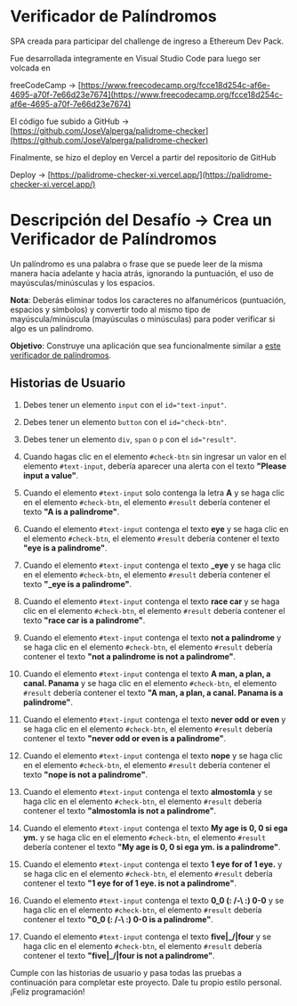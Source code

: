 # Verificador de Palíndromos

SPA creada para participar del challenge de ingreso a Ethereum Dev Pack.

Fue desarrollada integramente en Visual Studio Code para luego ser volcada en 

freeCodeCamp -> [https://www.freecodecamp.org/fcce18d254c-af6e-4695-a70f-7e66d23e7674](https://www.freecodecamp.org/fcce18d254c-af6e-4695-a70f-7e66d23e7674)

El código fue subido a GitHub -> [https://github.com/JoseValperga/palidrome-checker](https://github.com/JoseValperga/palidrome-checker)

Finalmente, se hizo el deploy en Vercel a partir del repositorio de GitHub

Deploy -> [https://palidrome-checker-xi.vercel.app/](https://palidrome-checker-xi.vercel.app/)


# Descripción del Desafío -> Crea un Verificador de Palíndromos

Un palíndromo es una palabra o frase que se puede leer de la misma manera hacia adelante y hacia atrás, ignorando la puntuación, el uso de mayúsculas/minúsculas y los espacios.

**Nota**: Deberás eliminar todos los caracteres no alfanuméricos (puntuación, espacios y símbolos) y convertir todo al mismo tipo de mayúscula/minúscula (mayúsculas o minúsculas) para poder verificar si algo es un palíndromo.

**Objetivo**: Construye una aplicación que sea funcionalmente similar a [este verificador de palíndromos](https://palindrome-checker.freecodecamp.rocks).

## Historias de Usuario

1. Debes tener un elemento `input` con el `id="text-input"`.
2. Debes tener un elemento `button` con el `id="check-btn"`.
3. Debes tener un elemento `div`, `span` o `p` con el `id="result"`.

4. Cuando hagas clic en el elemento `#check-btn` sin ingresar un valor en el elemento `#text-input`, debería aparecer una alerta con el texto **"Please input a value"**.
5. Cuando el elemento `#text-input` solo contenga la letra **A** y se haga clic en el elemento `#check-btn`, el elemento `#result` debería contener el texto **"A is a palindrome"**.
6. Cuando el elemento `#text-input` contenga el texto **eye** y se haga clic en el elemento `#check-btn`, el elemento `#result` debería contener el texto **"eye is a palindrome"**.
7. Cuando el elemento `#text-input` contenga el texto **_eye** y se haga clic en el elemento `#check-btn`, el elemento `#result` debería contener el texto **"_eye is a palindrome"**.
8. Cuando el elemento `#text-input` contenga el texto **race car** y se haga clic en el elemento `#check-btn`, el elemento `#result` debería contener el texto **"race car is a palindrome"**.
9. Cuando el elemento `#text-input` contenga el texto **not a palindrome** y se haga clic en el elemento `#check-btn`, el elemento `#result` debería contener el texto **"not a palindrome is not a palindrome"**.
10. Cuando el elemento `#text-input` contenga el texto **A man, a plan, a canal. Panama** y se haga clic en el elemento `#check-btn`, el elemento `#result` debería contener el texto **"A man, a plan, a canal. Panama is a palindrome"**.
11. Cuando el elemento `#text-input` contenga el texto **never odd or even** y se haga clic en el elemento `#check-btn`, el elemento `#result` debería contener el texto **"never odd or even is a palindrome"**.
12. Cuando el elemento `#text-input` contenga el texto **nope** y se haga clic en el elemento `#check-btn`, el elemento `#result` debería contener el texto **"nope is not a palindrome"**.
13. Cuando el elemento `#text-input` contenga el texto **almostomla** y se haga clic en el elemento `#check-btn`, el elemento `#result` debería contener el texto **"almostomla is not a palindrome"**.
14. Cuando el elemento `#text-input` contenga el texto **My age is 0, 0 si ega ym.** y se haga clic en el elemento `#check-btn`, el elemento `#result` debería contener el texto **"My age is 0, 0 si ega ym. is a palindrome"**.
15. Cuando el elemento `#text-input` contenga el texto **1 eye for of 1 eye.** y se haga clic en el elemento `#check-btn`, el elemento `#result` debería contener el texto **"1 eye for of 1 eye. is not a palindrome"**.
16. Cuando el elemento `#text-input` contenga el texto **0_0 (: /-\ :) 0-0** y se haga clic en el elemento `#check-btn`, el elemento `#result` debería contener el texto **"0_0 (: /-\ :) 0-0 is a palindrome"**.
17. Cuando el elemento `#text-input` contenga el texto **five|\_/|four** y se haga clic en el elemento `#check-btn`, el elemento `#result` debería contener el texto **"five|\_/|four is not a palindrome"**.

Cumple con las historias de usuario y pasa todas las pruebas a continuación para completar este proyecto. Dale tu propio estilo personal. ¡Feliz programación!
